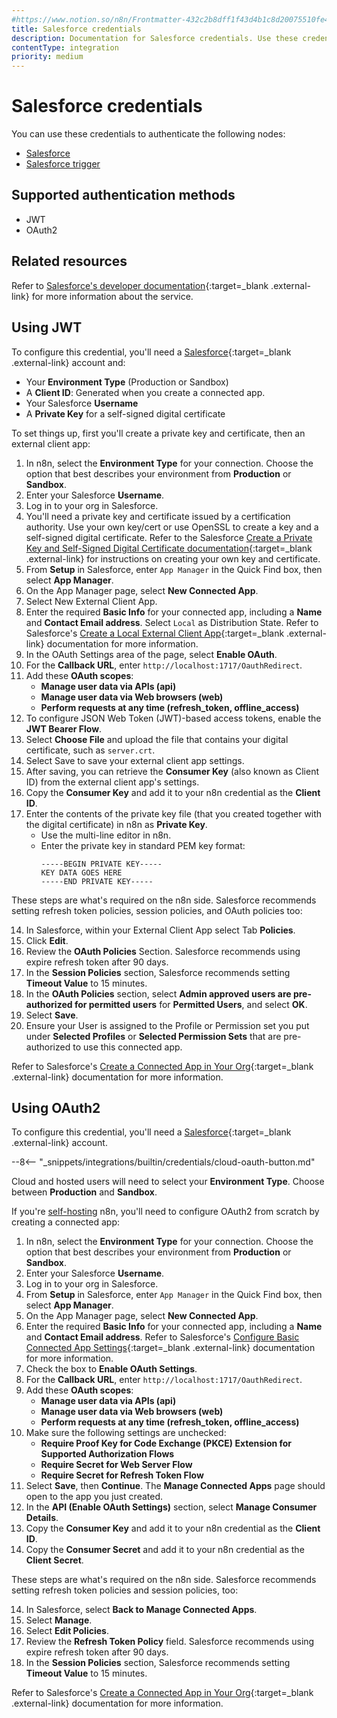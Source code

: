 ```yaml
---
#https://www.notion.so/n8n/Frontmatter-432c2b8dff1f43d4b1c8d20075510fe4
title: Salesforce credentials
description: Documentation for Salesforce credentials. Use these credentials to authenticate Salesforce in n8n, a workflow automation platform.
contentType: integration
priority: medium
---
```


# Salesforce credentials

You can use these credentials to authenticate the following nodes:

- [Salesforce](/integrations/builtin/app-nodes/n8n-nodes-base.salesforce/)
- [Salesforce trigger](/integrations/builtin/trigger-nodes/n8n-nodes-base.salesforcetrigger/)

## Supported authentication methods

- JWT
- OAuth2

## Related resources

Refer to [Salesforce's developer documentation](https://developer.salesforce.com/docs/atlas.en-us.sfdx_dev.meta/sfdx_dev/sfdx_dev_intro.htm){:target=_blank .external-link} for more information about the service.

## Using JWT

To configure this credential, you'll need a [Salesforce](https://www.salesforce.com/){:target=_blank .external-link} account and:

- Your **Environment Type** (Production or Sandbox)
- A **Client ID**: Generated when you create a connected app.
- Your Salesforce **Username**
- A **Private Key** for a self-signed digital certificate

To set things up, first you'll create a private key and certificate, then an external client app:

1. In n8n, select the **Environment Type** for your connection. Choose the option that best describes your environment from **Production** or **Sandbox**.
2. Enter your Salesforce **Username**.
3. Log in to your org in Salesforce.
4. You'll need a private key and certificate issued by a certification authority. Use your own key/cert or use OpenSSL to create a key and a self-signed digital certificate. Refer to the Salesforce [Create a Private Key and Self-Signed Digital Certificate documentation](https://developer.salesforce.com/docs/atlas.en-us.sfdx_dev.meta/sfdx_dev/sfdx_dev_auth_key_and_cert.htm){:target=_blank .external-link} for instructions on creating your own key and certificate.
5. From **Setup** in Salesforce, enter `App Manager` in the Quick Find box, then select **App Manager**.
6. On the App Manager page, select **New Connected App**.
7. Select New External Client App.
8. Enter the required **Basic Info** for your connected app, including a **Name** and **Contact Email address**. Select `Local` as Distribution State. Refer to Salesforce's [Create a Local External Client App](https://help.salesforce.com/s/articleView?id=sf.create_a_local_external_client_app.htm&type=5){:target=_blank .external-link} documentation for more information.
9. In the OAuth Settings area of the page, select **Enable OAuth**.
10. For the **Callback URL**, enter `http://localhost:1717/OauthRedirect`.
11. Add these **OAuth scopes**:
    - **Manage user data via APIs (api)**
    - **Manage user data via Web browsers (web)**
    - **Perform requests at any time (refresh_token, offline_access)**
12. To configure JSON Web Token (JWT)-based access tokens, enable the **JWT Bearer Flow**.
13. Select **Choose File** and upload the file that contains your digital certificate, such as `server.crt`.
14. Select Save to save your external client app settings.
15. After saving, you can retrieve the **Consumer Key** (also known as Client ID) from the external client app's settings.
13. Copy the **Consumer Key** and add it to your n8n credential as the **Client ID**.
14. Enter the contents of the private key file (that you created together with the digital certificate) in n8n as **Private Key**.
    - Use the multi-line editor in n8n.
    - Enter the private key in standard PEM key format:
        ```
        -----BEGIN PRIVATE KEY-----
        KEY DATA GOES HERE
        -----END PRIVATE KEY-----
        ```

These steps are what's required on the n8n side. Salesforce recommends setting refresh token policies, session policies, and OAuth policies too:

14. In Salesforce, within your External Client App select Tab **Policies**.
15. Click **Edit**.
17. Review the **OAuth Policies** Section. Salesforce recommends using expire refresh token after 90 days.
18. In the **Session Policies** section, Salesforce recommends setting **Timeout Value** to 15 minutes.
19. In the **OAuth Policies** section, select **Admin approved users are pre-authorized for permitted users** for **Permitted Users**, and select **OK**.
20. Select **Save**.
21. Ensure your User is assigned to the Profile or Permission set you put under **Selected Profiles** or **Selected Permission Sets** that are pre-authorized to use this connected app.

Refer to Salesforce's [Create a Connected App in Your Org](https://developer.salesforce.com/docs/atlas.en-us.sfdx_dev.meta/sfdx_dev/sfdx_dev_auth_connected_app.htm){:target=_blank .external-link} documentation for more information.


## Using OAuth2

To configure this credential, you'll need a [Salesforce](https://www.salesforce.com/){:target=_blank .external-link} account.

--8<-- "_snippets/integrations/builtin/credentials/cloud-oauth-button.md"

Cloud and hosted users will need to select your **Environment Type**. Choose between **Production** and **Sandbox**.

If you're [self-hosting](/hosting) n8n, you'll need to configure OAuth2 from scratch by creating a connected app:

1. In n8n, select the **Environment Type** for your connection. Choose the option that best describes your environment from **Production** or **Sandbox**.
2. Enter your Salesforce **Username**.
1. Log in to your org in Salesforce.
3. From **Setup** in Salesforce, enter `App Manager` in the Quick Find box, then select **App Manager**.
3. On the App Manager page, select **New Connected App**.
4. Enter the required **Basic Info** for your connected app, including a **Name** and **Contact Email address**. Refer to Salesforce's [Configure Basic Connected App Settings](https://help.salesforce.com/s/articleView?id=sf.connected_app_create_basics.htm&type=5){:target=_blank .external-link} documentation for more information.
5. Check the box to **Enable OAuth Settings**.
6. For the **Callback URL**, enter `http://localhost:1717/OauthRedirect`.
9. Add these **OAuth scopes**:
    - **Manage user data via APIs (api)**
    - **Manage user data via Web browsers (web)**
    - **Perform requests at any time (refresh_token, offline_access)**
10. Make sure the following settings are unchecked:
    - **Require Proof Key for Code Exchange (PKCE) Extension for Supported Authorization Flows**
    - **Require Secret for Web Server Flow**
    - **Require Secret for Refresh Token Flow**
10. Select **Save**, then **Continue**. The **Manage Connected Apps** page should open to the app you just created.
11. In the **API (Enable OAuth Settings)** section, select **Manage Consumer Details**.
12. Copy the **Consumer Key** and add it to your n8n credential as the **Client ID**.
13. Copy the **Consumer Secret** and add it to your n8n credential as the **Client Secret**.

These steps are what's required on the n8n side. Salesforce recommends setting refresh token policies and session policies, too:

14. In Salesforce, select **Back to Manage Connected Apps**.
15. Select **Manage**.
16. Select **Edit Policies**.
17. Review the **Refresh Token Policy** field. Salesforce recommends using expire refresh token after 90 days.
18. In the **Session Policies** section, Salesforce recommends setting **Timeout Value** to 15 minutes.

Refer to Salesforce's [Create a Connected App in Your Org](https://developer.salesforce.com/docs/atlas.en-us.sfdx_dev.meta/sfdx_dev/sfdx_dev_auth_connected_app.htm){:target=_blank .external-link} documentation for more information.

